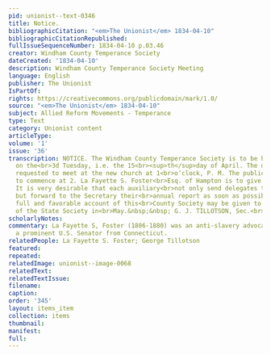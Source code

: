 ```yaml
---
pid: unionist--text-0346
title: Notice.
bibliographicCitation: "<em>The Unionist</em> 1834-04-10"
bibliographicCitationRepublished: 
fullIssueSequenceNumber: 1834-04-10 p.03.46
creator: Windham County Temperance Society
dateCreated: '1834-04-10'
description: Windham County Temperance Society Meeting
language: English
publisher: The Unionist
IsPartOf: 
rights: https://creativecommons.org/publicdomain/mark/1.0/
source: "<em>The Unionist</em> 1834-04-10"
subject: Allied Reform Movements - Temperance
type: Text
category: Unionist content
articleType: 
volume: '1'
issue: '36'
transcription: NOTICE. The Windham County Temperance Society is to be held in Brooklyn
  on the<br>3d Tuesday, i.e. the 15<br><sup>th</sup>day of April. The delegates are
  requested to meet at the new church at 1<br>o’clock, P. M. The public services are
  to commence at 2. La Fayette S. Foster<br>Esq. of Hampton is to give the Address.
  It is very desirable that each auxiliary<br>not only send delegates to the meeting;
  but forward to the Secretary their<br>annual report as soon as possible, that a
  full and favorable account of this<br>County Society may be given to the meeting
  of the State Society in<br>May.&nbsp;&nbsp; G. J. TILLOTSON, Sec.<br>
scholarlyNotes: 
commentary: La Fayette S, Foster (1806-1880) was an anti-slavery advocate and later
  a prominent U.S. Senator from Connecticut.
relatedPeople: La Fayette S. Foster; George Tillotson
featured: 
repeated: 
relatedImage: unionist--image-0068
relatedText: 
relatedTextIssue: 
filename: 
caption: 
order: '345'
layout: items_item
collection: items
thumbnail: 
manifest: 
full: 
---
```

